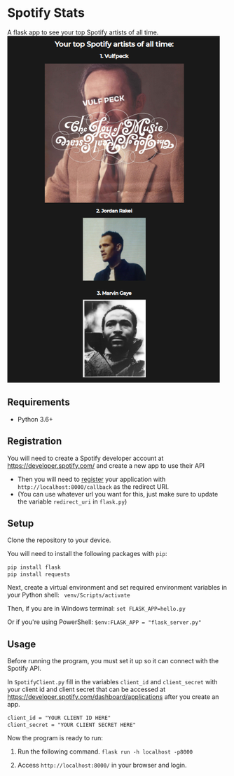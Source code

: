 

# Spotify Stats

A flask app to see your top Spotify artists of all time.
![A screenshot of the website](screenshots/screenshot1.png)

## Requirements
- Python 3.6+

## Registration

You will need to create a Spotify developer account at https://developer.spotify.com/ and create a new app to use their API
- Then you will need to [register](https://developer.spotify.com/documentation/general/guides/app-settings/#register-your-app) your application with ``http://localhost:8000/callback`` as the redirect URI.
- (You can use whatever url you want for this, just make sure to update the variable `redirect_uri` in `flask.py`)

## Setup
Clone the repository to your device.

You will need to install the following packages with `pip`:
```
pip install flask
pip install requests
```
Next, create a virtual environment and set required environment variables in your Python shell:
    ` venv/Scripts/activate`
    
   Then, if you are in Windows terminal:
    `set FLASK_APP=hello.py`
    
   Or if you're using PowerShell:
    `$env:FLASK_APP = "flask_server.py"`

    

## Usage
Before running the program, you must set it up so it can connect with the Spotify API.

 In `SpotifyClient.py` fill in the variables `client_id` and `client_secret` with your client id and client secret that can be accessed at https://developer.spotify.com/dashboard/applications after you create an app.
```
client_id = "YOUR CLIENT ID HERE"
client_secret = "YOUR CLIENT SECRET HERE"
```
Now the program is ready to run:
1) Run the following command. `flask run -h localhost -p8000`

2) Access `http://localhost:8000/` in your browser and login.

